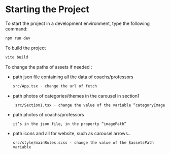 # Starting the Project

To start the project in a development environment, type the following command:

```sh
npm run dev
```

To build the project

```sh
vite build
```

To change the paths of assets if needed :

- path json file containing all the data of coachs/professors
    ```sh
    src/App.tsx - change the url of fetch
    ```

- path photos of categories/themes in the carousel in section1
    
    ```sh
     src/Section1.tsx - change the value of the variable “categoryImagePath”
    ```
    
- path photos of coachs/professors
    
    ```
    it’s in the json file, in the property “imagePath”
    ```
    
- path icons and all for website, such as carousel arrows..
    
    ```
    src/style/mainRules.scss - change the value of the $assetsPath variable
    ```